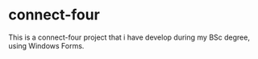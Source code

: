 # connect-four

This is a connect-four project that i have develop during my BSc degree, using Windows Forms.
